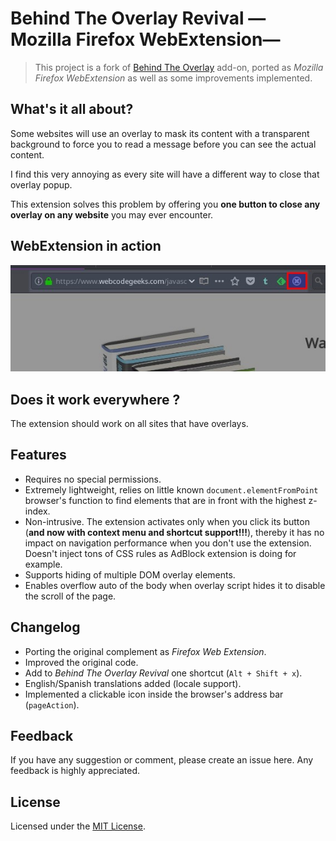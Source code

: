 [//]: # (Filename: README.md)
[//]: # (Author: Iván Ruvalcaba)
[//]: # (Contact: <mario.i.ruvalcaba[at]gmail[dot]com>)
[//]: # (Created: 26 dic 2016 16:50:04)
[//]: # (Last Modified: 03 sep 2017 18:52:30)

# Behind The Overlay Revival —Mozilla Firefox WebExtension—

> This project is a fork of [Behind The Overlay](https://github.com/NicolaeNMV/BehindTheOverlay) add-on, ported as _Mozilla Firefox WebExtension_ as well as some improvements implemented.

## What's it all about?

Some websites will use an overlay to mask its content with a transparent background to force you to read a message before you can see the actual content.

I find this very annoying as every site will have a different way to close that overlay popup.

This extension solves this problem by offering you **one button to close any overlay on any website** you may ever encounter.

## WebExtension in action

![](docs/bor.jpg "Remove overlay")

## Does it work everywhere ?

The extension should work on all sites that have overlays.

## Features

+ Requires no special permissions.
+ Extremely lightweight, relies on little known `document.elementFromPoint` browser's function to find elements that are in front with the highest z-index.
+ Non-intrusive. The extension activates only when you click its button (**and now with context menu and shortcut support!!!**), thereby it has no impact on navigation performance when you don't use the extension. Doesn't inject tons of CSS rules as AdBlock extension is doing for example.
+ Supports hiding of multiple DOM overlay elements.
+ Enables overflow auto of the body when overlay script hides it to disable the scroll of the page.

## Changelog

+ Porting the original complement as _Firefox Web Extension_.
+ Improved the original code.
+ Add to _Behind The Overlay Revival_ one shortcut (`Alt + Shift + x`).
+ English/Spanish translations added (locale support).
+ Implemented a clickable icon inside the browser's address bar (`pageAction`).

## Feedback

If you have any suggestion or comment, please create an issue here. Any feedback is highly appreciated.

## License

Licensed under the [MIT License](http://www.opensource.org/licenses/mit-license.php).

